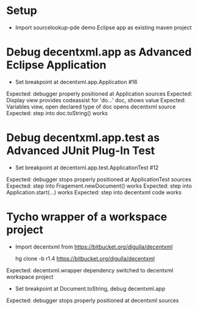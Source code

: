 # Setup

* Import sourcelookup-pde demo Eclipse app as existing maven project

# Debug decentxml.app as Advanced Eclipse Application

* Set breakpoint at decentxml.app.Application #16

Expected: debugger properly positioned at Application sources
Expected: Display view provides codeassist for 'do...' doc, shows value
Expected: Variables view, open declared type of doc opens decentxml source
Expected: step into doc.toString() works

# Debug decentxml.app.test as Advanced JUnit Plug-In Test

* Set breakpoint at decentxml.app.test.ApplicationTest #12

Expected: debugger stops properly positioned at ApplicationTest sources
Expected: step into Fragement.newDocument() works
Expected: step into Application.start(...) works
Expected: step into decentxml code works 

# Tycho wrapper of a workspace project

* Import decentxml from https://bitbucket.org/digulla/decentxml

    hg clone -b r1.4 https://bitbucket.org/digulla/decentxml

Expected: decentxml.wrapper dependency switched to decentxml workspace project

* Set breakpoint at Document.toString, debug decentxml.app

Expected: debugger stops properly positioned at decentxml sources 
